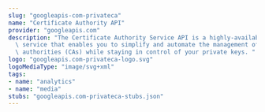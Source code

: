 ```yaml
---
slug: "googleapis-com-privateca"
name: "Certificate Authority API"
provider: "googleapis.com"
description: "The Certificate Authority Service API is a highly-available, scalable\
  \ service that enables you to simplify and automate the management of private certificate\
  \ authorities (CAs) while staying in control of your private keys. "
logo: "googleapis.com-privateca-logo.svg"
logoMediaType: "image/svg+xml"
tags:
- name: "analytics"
- name: "media"
stubs: "googleapis.com-privateca-stubs.json"
---
```

